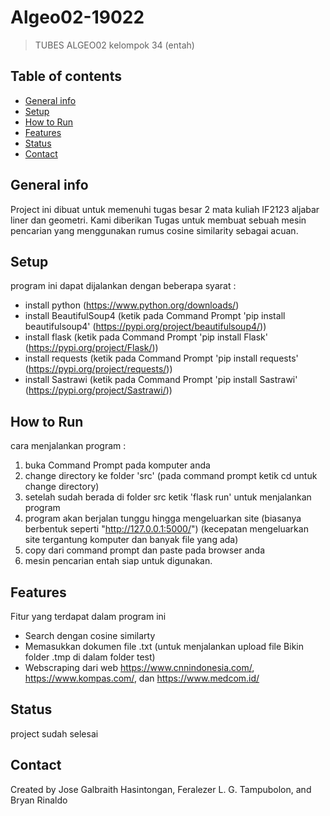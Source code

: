 # Algeo02-19022
>TUBES ALGEO02 kelompok 34 (entah)


## Table of contents
* [General info](#general-info)
* [Setup](#setup)
* [How to Run](#how-to-run)
* [Features](#features)
* [Status](#status)
* [Contact](#contact)

## General info
Project ini dibuat untuk memenuhi tugas besar 2 mata kuliah IF2123 aljabar liner dan geometri. 
Kami diberikan Tugas untuk membuat sebuah mesin pencarian yang menggunakan rumus cosine similarity sebagai acuan.


## Setup
program ini dapat dijalankan dengan beberapa syarat : 
- install python (https://www.python.org/downloads/)
- install BeautifulSoup4 (ketik pada Command Prompt 'pip install beautifulsoup4' (https://pypi.org/project/beautifulsoup4/))
- install flask (ketik pada Command Prompt 'pip install Flask' (https://pypi.org/project/Flask/))
- install requests (ketik pada Command Prompt 'pip install requests' (https://pypi.org/project/requests/))
- install Sastrawi (ketik pada Command Prompt 'pip install Sastrawi' (https://pypi.org/project/Sastrawi/))


## How to Run
cara menjalankan program : 
1. buka Command Prompt pada komputer anda 
2. change directory ke folder 'src' (pada command prompt ketik cd untuk change directory)
3. setelah sudah berada di folder src ketik 'flask run' untuk menjalankan program 
4. program akan berjalan tunggu hingga mengeluarkan site (biasanya berbentuk seperti "http://127.0.0.1:5000/") (kecepatan mengeluarkan site tergantung komputer dan banyak file yang ada)
5. copy dari command prompt dan paste pada browser anda 
6. mesin pencarian entah siap untuk digunakan. 

## Features
Fitur yang terdapat dalam program ini 
* Search dengan cosine similarty
* Memasukkan dokumen file .txt (untuk menjalankan upload file Bikin folder .tmp di dalam folder test)
* Webscraping dari web https://www.cnnindonesia.com/, https://www.kompas.com/, dan https://www.medcom.id/ 


## Status
project sudah selesai

## Contact
Created by Jose Galbraith Hasintongan, Feralezer L. G. Tampubolon, and Bryan Rinaldo
